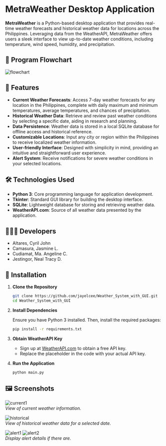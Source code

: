 # MetraWeather Desktop Application

**MetraWeather** is a Python-based desktop application that provides real-time weather forecasts and historical weather data for locations across the Philippines. Leveraging data from the WeatherAPI, MetraWeather offers users a sleek interface to view up-to-date weather conditions, including temperature, wind speed, humidity, and precipitation.

## 🧠 Program Flowchart
![flowchart](https://github.com/user-attachments/assets/6ed542a2-4f78-44e8-b2fe-99cb72de1285)


## 🌟 Features

- **Current Weather Forecasts**: Access 7-day weather forecasts for any location in the Philippines, complete with daily maximum and minimum temperatures, average temperatures, and chances of precipitation.
- **Historical Weather Data**: Retrieve and review past weather conditions by selecting a specific date, aiding in research and planning.
- **Data Persistence**: Weather data is stored in a local SQLite database for offline access and historical reference.
- **Customizable Locations**: Input any city or region within the Philippines to receive localized weather information.
- **User-friendly Interface**: Designed with simplicity in mind, providing an intuitive and straightforward user experience.
- **Alert System**: Receive notifications for severe weather conditions in your selected locations.

## 🛠 Technologies Used

- **Python 3**: Core programming language for application development.
- **Tkinter**: Standard GUI library for building the desktop interface.
- **SQLite**: Lightweight database for storing and retrieving weather data.
- **WeatherAPI.com**: Source of all weather data presented by the application.

## 👩🏻‍💻 Developers
- Altares, Cyril John
- Camasura, Jasmine L.
- Cudiamat, Ma. Angeline C.
- Jestingor, Neal Tracy D.

## 🚀 Installation

1. **Clone the Repository**

   ```bash
   git clone https://github.com/jayelcee/Weather_System_with_GUI.git
   cd Weather_System_with_GUI
   ```

2. **Install Dependencies**

   Ensure you have Python 3 installed. Then, install the required packages:

   ```bash
   pip install -r requirements.txt
   ```

3. **Obtain WeatherAPI Key**

   - Sign up at [WeatherAPI.com](https://www.weatherapi.com/) to obtain a free API key.
   - Replace the placeholder in the code with your actual API key.

4. **Run the Application**

   ```bash
   python main.py
   ```

## 🖼 Screenshots

![current1](https://github.com/user-attachments/assets/cc4c86cb-2557-48b5-a3b8-22e3e3a3b127)  
   *View of current weather information.*

![historical](https://github.com/user-attachments/assets/6fab3574-96d3-4f3b-b101-fa5e44a680ed)  
   *View of historical weather data for a selected date.*

![alert1](https://github.com/user-attachments/assets/7c7f490e-ad7b-48f0-8787-5d067fc23c20)
![alert2](https://github.com/user-attachments/assets/dc27be6c-880a-4a99-b71c-f360dda0d704)  
   *Display alert details if there are.*
